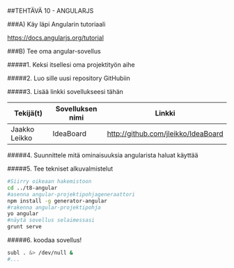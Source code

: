 ##TEHTÄVÄ 10 - ANGULARJS

###A) Käy läpi Angularin tutoriaali

https://docs.angularjs.org/tutorial

###B) Tee oma angular-sovellus

#####1. Keksi itsellesi oma projektityön aihe

#####2. Luo sille uusi repository GitHubiin

#####3. Lisää linkki sovellukseesi tähän

| Tekijä(t) | Sovelluksen nimi | Linkki |
|-----------|------------------|--------|
| Jaakko Leikko | IdeaBoard | http://github.com/jleikko/IdeaBoard |

#####4. Suunnittele mitä ominaisuuksia angularista haluat käyttää

#####5. Tee tekniset alkuvalmistelut
```sh
#Siirry oikeaan hakemistoon
cd ../t8-angular
#asenna angular-projektipohjageneraattori
npm install -g generator-angular
#rakenna angular-projektipohja
yo angular
#näytä sovellus selaimessasi
grunt serve
```

#####6. koodaa sovellus!

```sh
subl . &> /dev/null &
#...
```
